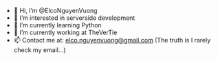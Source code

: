 - 👋 Hi, I’m @ElcoNguyenVuong
- 👀 I’m interested in serverside development
- 🌱 I’m currently learning Python
- 💞️ I’m currently working at TheVerTie
- 📫 Contact me at: elco.nguyenvuong@gmail.com (The truth is I rarely check my email...)
